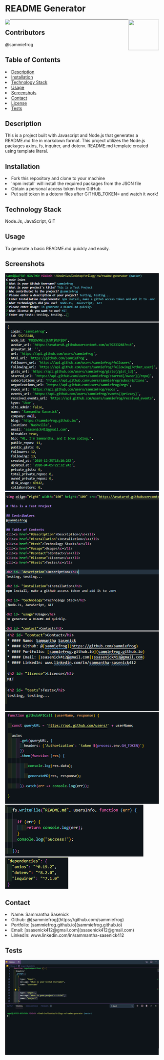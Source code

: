 # README Generator
<img align="left" src="https://img.shields.io/badge/License-MIT-green">
<img align="right" width="100" height="100" src="https://avatars0.githubusercontent.com/u/59233248?v=4"><hr>
  
## Contributors
@sammiefrog
    
## Table of Contents
<li><a href="#description">Description</a></li>  
<li><a href="#installation">Installation</a></li> 
<li><a href="#tech">Technology Stack</a></li> 
<li><a href="#usage">Usage</a></li> 
<li><a href="#screenshots">Screenshots</a></li> 
<li><a href="#contact">Contact</a></li> 
<li><a href="#license">License</a></li> 
<li><a href="#tests">Tests</a></li> 
  
<h2 id= "description">Description</h2>
This is a project built with Javascript and Node.js that generates a README.md file in markdown format. This project utilizes the Node.js packages axios, fs, inquirer, and dotenv. README.md template created using template literal.
  
<h2 id= "installation">Installation</h2>
<li>Fork this repository and clone to your machine  </li> 
<li>'npm install' will install the required packages from the JSON file</li> 
<li>Obtain a personal access token from GitHub  </li> 
<li>Put said token in a dotenv files after GITHUB_TOKEN= and watch it work!</li> 
    
<h2 id= "technology">Technology Stack</h2>
 Node.Js, JavaScript, GIT
  
<h2 id= "usage">Usage</h2>
To generate a basic README.md quickly and easily.

<h2 id= "screenshots">Screenshots</h2>
<img src="images/project-test-1.png">
<img src="images/project-test-2.png">
<img src="images/project-test-3.png">
<img src="images/project-test-4.png">
<img src="images/project-test-5.png">
<img src="images/project-test-6.png">
<img src="images/project-test-7.png">
  
<h2 id= "contact">Contact</h2>
<li>Name: Sammantha Sasenick</li> 
<li>Github: @[sammiefrog](https://github.com/sammiefrog)</li> 
<li>Portfolio: [sammiefrog.github.io](sammiefrog.github.io)</li>
<li>Email: [ssasenick412@gmail.com](ssasenick412@gmail.com)</li> 
<li>LinkedIn: www.linkedin.com/in/sammantha-sasenick412</li> 
    
<h2 id= "tests">Tests</h2>
<img src="images/test-app.gif">

